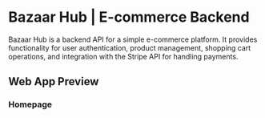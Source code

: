 # Bazaar Hub | E-commerce Backend
Bazaar Hub is a backend API for a simple e-commerce platform. It provides functionality for user authentication, product management, shopping cart operations, and integration with the Stripe API for handling payments.

## Web App Preview
### Homepage
<homepage image>

